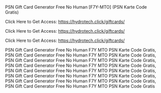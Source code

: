 PSN Gift Card Generator Free No Human [F7Y-MTO] (PSN Karte Code Gratis)

Click Here to Get Access: https://hydrotech.click/giftcards/

Click Here to Get Access: https://hydrotech.click/giftcards/

Click Here to Get Access: https://hydrotech.click/giftcards/

PSN Gift Card Generator Free No Human F7Y MTO PSN Karte Code Gratis, PSN Gift Card Generator Free No Human F7Y MTO PSN Karte Code Gratis, PSN Gift Card Generator Free No Human F7Y MTO PSN Karte Code Gratis, PSN Gift Card Generator Free No Human F7Y MTO PSN Karte Code Gratis, PSN Gift Card Generator Free No Human F7Y MTO PSN Karte Code Gratis, PSN Gift Card Generator Free No Human F7Y MTO PSN Karte Code Gratis, PSN Gift Card Generator Free No Human F7Y MTO PSN Karte Code Gratis, PSN Gift Card Generator Free No Human F7Y MTO PSN Karte Code Gratis
